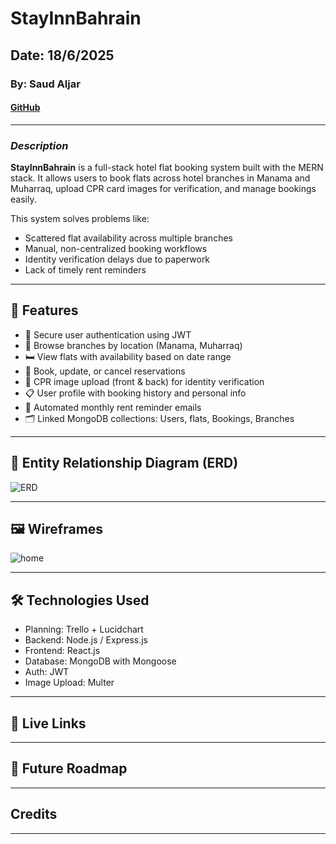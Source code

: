 # StayInnBahrain

## Date: 18/6/2025

### By: Saud Aljar

#### [GitHub](https://github.com/SAljar99)

---

### **_Description_**

**StayInnBahrain** is a full-stack hotel flat booking system built with the MERN stack. It allows users to book flats across hotel branches in Manama and Muharraq, upload CPR card images for verification, and manage bookings easily.

This system solves problems like:

- Scattered flat availability across multiple branches
- Manual, non-centralized booking workflows
- Identity verification delays due to paperwork
- Lack of timely rent reminders

---

## 🚀 Features

- 🔐 Secure user authentication using JWT
- 🏨 Browse branches by location (Manama, Muharraq)
- 🛏️ View flats with availability based on date range
- 🧾 Book, update, or cancel reservations
- 🪪 CPR image upload (front & back) for identity verification
- 📋 User profile with booking history and personal info
- 📧 Automated monthly rent reminder emails
- 🗂️ Linked MongoDB collections: Users, flats, Bookings, Branches

---

## 🧩 Entity Relationship Diagram (ERD)

![ERD](https://github.com/user-attachments/assets/b310fc0d-0763-4ccb-ae96-74983166a55f)




---

## 🖼️ Wireframes

![home](.\client\public\images\home.jpg)


---

## 🛠️ Technologies Used

- Planning: Trello + Lucidchart 
- Backend: Node.js / Express.js
- Frontend: React.js
- Database: MongoDB with Mongoose
- Auth: JWT 
- Image Upload: Multer  

---

## 🔗 Live Links



---

## 🧭 Future Roadmap



---

##  Credits



---
